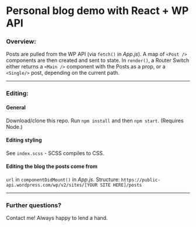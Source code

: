 
# Personal blog demo with React + WP API
### Overview:
Posts are pulled from the WP API (via `fetch()` in *App.js*). A map of `<Post />` components are then created and sent to state. In `render()`, a Router Switch either returns a `<Main />` component with the Posts as a prop, or a `<Single/>` post, depending on the current path.

----

### Editing:
#### General
Download/clone this repo. Run `npm install` and then `npm start`.  (Requires Node.)

#### Editing styling
See `index.scss` - SCSS compiles to CSS.

#### Editing the blog the posts come from
`url` in `componentDidMount()` in *App.js*.
Structure: `https://public-api.wordpress.com/wp/v2/sites/[YOUR SITE HERE]/posts`

----

### Further questions?
Contact me! Always happy to lend a hand. 